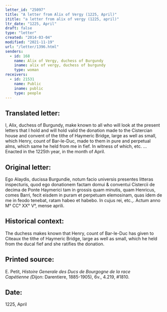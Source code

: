 ```yaml
---
letter_id: "25097"
title: "A letter from Alix of Vergy (1225, April)"
ititle: "a letter from alix of vergy (1225, april)"
ltr_date: "1225, April"
draft: false
type: "letter"
created: "2014-03-04"
modified: "2021-11-19"
url: "/letter/1396.html"
senders:
  - id: 168
    name: Alix of Vergy, duchess of Burgundy
    iname: alix of vergy, duchess of burgundy
    type: woman
receivers:
  - id: 21531
    name: Public
    iname: public
    type: people
---
```

<h2> Translated letter:</h2>I, Alix, duchess of Burgundy, make known to all who will look at the present letters that I hold and will hold valid the donation made to the Cistercian house and convent of the tithe of Haymeric Bridge, large as well as small, which Henry, count of Bar-le-Duc, made to them in pure and perpetual alms, which same he held from me in fief.  In witness of which, etc. … Enacted in the 1225th year, in the month of April.
<h2 class="mt-4"> Original letter:</h2>Ego Alaydis, ducissa Burgundie, notum facio universis presentes litteras inspecturis, quod ego donationem factam domui & conventui Cistercii de decima de Ponte Haymerici tam in grossis quam minutis, quam Henricus, comes Barri, fecit eisdem in puram et perpetuam elemosinam, quas idem de me in feodo tenebat, ratam habeo et habebo. In cujus rei, etc.,. Actum anno M° CC° XX° V°, mense aprili.
<h2 class="mt-4"> Historical context:</h2>The duchess makes known that Henry, count of Bar-le-Duc has given to Citeaux the tithe of Haymeric Bridge, large as well as small, which he held from the ducal fief and she ratifies the donation.
<h2 class="mt-4"> Printed source:</h2><p>E. Petit,<em> Histoire Generale des Ducs de Bourgogne&nbsp;</em><i>de la race Capétienne&nbsp;</i><em>(</em>Dijon: Darentiere, 1885-1905), 6v., 4.219, #1810.</p><h2 class="mt-4"> Date:</h2>1225, April